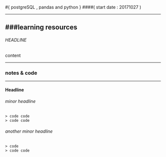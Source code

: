 #{ postgreSQL , pandas and python }
####( start date : 20171027 )


----------
###learning resources
--------------


###### HEADLINE

content


---------------- 

### notes & code 

-----------------------------------


####  Headline

###### minor headline 
    > code code
    > code code

###### another minor headline
    > code
    > code code